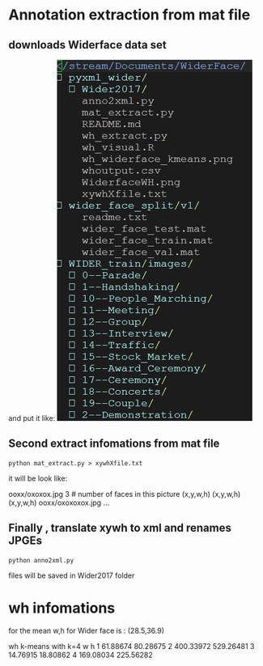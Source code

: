 # Annotation extraction from mat file

## downloads Widerface data set

and put it like:
![alt tag](https://raw.githubusercontent.com/penolove/pyxml_wider/master/pyxml_wider.png)

## Second extract infomations from mat file

```
python mat_extract.py > xywhXfile.txt
```
it will be look like:

ooxx/oxoxox.jpg
3 # number of faces in this picture
(x,y,w,h)
(x,y,w,h)
(x,y,w,h)
ooxx/oxoxoxox.jpg
...

## Finally , translate xywh to xml and renames JPGEs

```
python anno2xml.py
```
files will be saved in Wider2017 folder


# wh infomations

for the mean w,h for Wider face is :
(28.5,36.9)

wh k-means with k=4
          w         h
1  61.88674  80.28675
2 400.33972 529.26481
3  14.76915  18.80862
4 169.08034 225.56282
